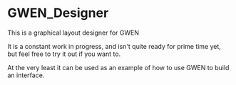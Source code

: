 GWEN_Designer
=============

This is a graphical layout designer for GWEN

It is a constant work in progress, and isn't quite ready for prime time yet, but feel free to try it out if you want to.

At the very least it can be used as an example of how to use GWEN to build an interface.
